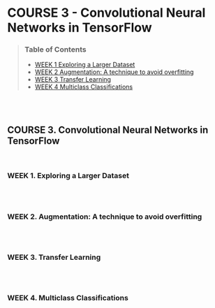 # COURSE 3 - Convolutional Neural Networks in TensorFlow
>### Table of Contents   
> - [WEEK 1 Exploring a Larger Dataset](#3-1)        
> - [WEEK 2 Augmentation: A technique to avoid overfitting](#3-2)         
> - [WEEK 3 Transfer Learning](#3-3)          
> - [WEEK 4 Multiclass Classifications](#3-4)          

</br>
</br>

<a name='3'></a>
## COURSE 3. Convolutional Neural Networks in TensorFlow

</br>

<a name='3-1'></a>
### WEEK 1. Exploring a Larger Dataset


</br>
</br>

<a name='3-2'></a>
### WEEK 2. Augmentation: A technique to avoid overfitting


</br>
</br>

<a name='3-3'></a>
### WEEK 3. Transfer Learning


</br>
</br>

<a name='3-4'></a>
### WEEK 4. Multiclass Classifications


</br>
</br>
